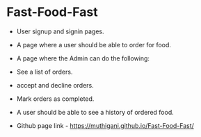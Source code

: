 # Fast-Food-Fast

* User signup and signin pages.
* A page where a user should be able to order for food.
* A page where the Admin can do the following:
* See a list of orders.
* accept and decline orders.
* Mark orders as completed.
* A user should be able to see a history of ordered food.

* Github page link -  https://muthigani.github.io/Fast-Food-Fast/

